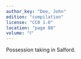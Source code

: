 ```yaml
---
author_key: "Dee, John"
edition: "compilation"
license: "CC0 1.0"
location: "page 88"
volume: "Ⅰ"
---
```

Possession taking in Salford.
